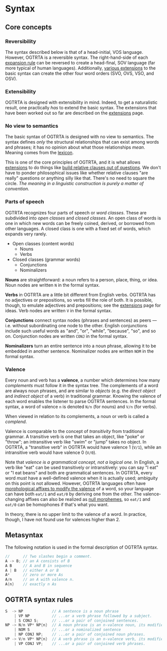 # Syntax

## Core concepts

### Reversibility

The syntax described below is that of a head-initial, VOS language. However, OGTRTA is a reversible syntax. The right-hand-side of each [expansion rule](#ogtrta-syntax-rules) can be reversed to create a head-final, SOV language (far more typical of human languages). Additionally, [various extensions](extensions.html#subject-motion-svoovs-word-order) to the basic syntax can create the other four word orders (SVO, OVS, VSO, and OSV).

### Extensibility

OGTRTA is designed with extensibility in mind. Indeed, to get a naturalistic result, one practically _has_ to extend the basic syntax. The extensions that have been worked out so far are described on the [extensions](./extensions.md) page.

### No view to semantics

The basic syntax of OGTRTA is designed with no view to semantics. The syntax defines _only_ the structural relationships that can exist among words and phrases; it has no opinion about what those relationships _mean_. Meaning comes from the [lexicon](./lexicon.md).

This is one of the core principles of OGTRTA, and it is what allows [extensions](extensions.html) to do things like [build relative clauses out of questions](extensions.html#relative-clauses). We don't have to ponder philosophical issues like whether relative clauses "are really" questions or anything silly like that. There's no need to square the circle. _The meaning in a linguistic construction is purely a matter of convention._

### Parts of speech

OGTRTA recognizes four parts of speech or _word classes_. These are subdivided into _open classes_ and _closed classes_. An open class of words is one in which new words can be freely coined, derived, or borrowed from other languages. A closed class is one with a fixed set of words, which expands very rarely.

- Open classes (content words)
  - Nouns
  - Verbs
- Closed classes (grammar words)
  - Conjunctions
  - Nominalizers

**Nouns** are straightforward: a noun refers to a person, place, thing, or idea. Noun nodes are written `N` in the formal syntax.

**Verbs** in OGTRTA are a little bit different from English verbs. OGTRTA has no adjectives or prepositions, so verbs fill the role of both. It is possible, though, to emulate adjectives and prepositions; see the [extensions](./extensions.md) page for ideas. Verb nodes are written `V` in the formal syntax.

**Conjunctions** connect syntax nodes (phrases and sentences) as peers — i.e. without subordinating one node to the other. English conjunctions include such useful words as "and", "or", "while", "because", "so", and so on. Conjunction nodes are written `CONJ` in the formal syntax.

**Nominalizers** turn an entire sentence into a noun phrase, allowing it to be embedded in another sentence. Nominalizer nodes are written `NOM` in the formal syntax.

### Valence

Every noun and verb has a **valence**, a number which determines how many _complements_ must follow it in the syntax tree. The complements of a word are always noun phrases, and are similar to _objects_ (e.g. the _direct object_ and _indirect object_ of a verb) in traditional grammar. Knowing the valence of each word enables the listener to parse OGTRTA sentences. In the formal syntax, a word of valence `n` is denoted `N/n` (for nouns) and `V/n` (for verbs).

When viewed in relation to its complements, a noun or verb is called a _complend_.

Valence is comparable to the concept of _transitivity_ from traditional grammar. A transitive verb is one that takes an object, like "poke" or "throw"; an intransitive verb like "swim" or "jump" takes no object. In OGTRTA, a "transitive verb" in OGTRTA would have valence 1 (`V/1`), while an intransitive verb would have valence 0 (`V/0`).

Note that _valence is a grammatical concept, not a logical one_. In English, a verb like "eat" can be used transitively or intransitively: you can say "I eat" or "I eat beans" and both are grammatical sentences. In OGTRTA, every word _must_ have a well-defined valence when it is actually used; ambiguity on this point is not allowed. However, OGTRTA languages often have [morphological affixes to modify the valence](./extensions.md#valence-changing) of a word, so your language can have both `eat/1` and `eat/0` by deriving one from the other. The valence-changing affixes can also be realized as [null morphemes](./extensions.md#null-morphemes), so `eat/1` and `eat/0` can be homophones if that's what you want.

In theory, there is no upper limit to the valence of a word. In practice, though, I have not found use for valences higher than 2.

## Metasyntax

The following notation is used in the formal description of OGTRTA syntax.

```cpp
//      // Two slashes begin a comment.
A -> B; // an A consists of B
A B     // A and B in sequence
A | B   // either A or B
A*      // zero or more As
A/n     // an A with valence n.
A{n}    // exactly n As
```

## OGTRTA syntax rules

```cpp
S  -> NP             // A sentence is a noun phrase
    | VP NP          // ...or a verb phrase followed by a subject.
    | S CONJ S;      // ...or a pair of conjoined sentences.
NP -> N/n VP* NP{n}  // A noun phrase is an n-valence noun, its modifiers, and n complements
    | NOM S          // ...or a nominalized sentence
    | NP CONJ NP;    // ...or a pair of conjoined noun phrases.
VP -> V/n VP* NP{n}  // A verb phrase is an n-valence verb, its modifiers, and n complements
    | VP CONJ VP;    // ...or a pair of conjoined verb phrases.
```

